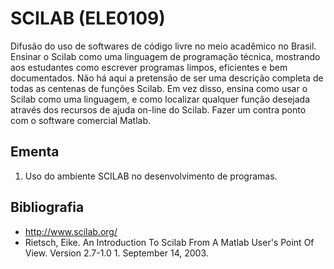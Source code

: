 # SCILAB (ELE0109)

Difusão do uso de softwares de código livre no meio acadêmico no Brasil. Ensinar o Scilab como uma linguagem de programação técnica, mostrando aos estudantes como escrever programas limpos, eficientes e bem documentados. Não há aqui a pretensão de ser uma descrição completa de todas as centenas de funções Scilab. Em vez disso, ensina como usar o Scilab como uma linguagem, e como localizar qualquer função desejada através dos recursos de ajuda on-line do Scilab. Fazer um contra ponto com o software comercial Matlab.

## Ementa

1. Uso do ambiente SCILAB no desenvolvimento de programas.

## Bibliografia

- http://www.scilab.org/
- Rietsch, Eike. An Introduction To Scilab From A Matlab User's Point Of View. Version 2.7-1.0 1. September 14, 2003.
